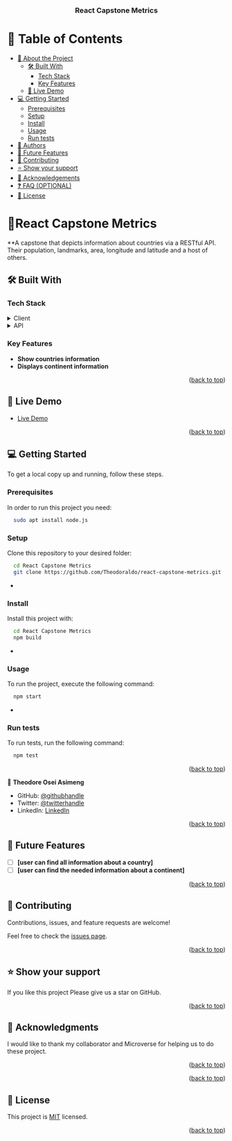 <div align="center">
  <h3><b>React Capstone Metrics</b></h3>
</div>

<!-- TABLE OF CONTENTS -->

# 📗 Table of Contents

- [📖 About the Project](#about-project)
  - [🛠 Built With](#built-with)
    - [Tech Stack](#tech-stack)
    - [Key Features](#key-features)
  - [🚀 Live Demo](#live-demo)
- [💻 Getting Started](#getting-started)
  - [Prerequisites](#prerequisites)
  - [Setup](#setup)
  - [Install](#install)
  - [Usage](#usage)
  - [Run tests](#run-tests)
- [👥 Authors](#authors)
- [🔭 Future Features](#future-features)
- [🤝 Contributing](#contributing)
- [⭐️ Show your support](#support)
- [🙏 Acknowledgements](#acknowledgements)
- [❓ FAQ (OPTIONAL)](#faq)
- [📝 License](#license)

<!-- PROJECT DESCRIPTION -->

# 📖React Capstone Metrics <a name="about-project"></a>

**A capstone that depicts information about countries via a RESTful API. Their population, landmarks, area, longitude and latitude and a host of others.

## 🛠 Built With <a name="built-with"></a>

### Tech Stack <a name="tech-stack"></a>
<details>
  <summary>Client</summary>
  <ul>
    <li><a href="https://reactjs.org/">React.js</a></li>
  </ul>
</details>

<details>
<summary>API</summary>
  <ul>
    <li><a href="https://restcountries.com/">Country Api</a>a></li>
  </ul>
</details>

<!-- Features -->

### Key Features <a name="key-features"></a>

- **Show countries information**
- **Displays continent information**

<p align="right">(<a href="#readme-top">back to top</a>)</p>

## 🚀 Live Demo <a name="live-demo"></a>
- [Live Demo](soon)

<p align="right">(<a href="#readme-top">back to top</a>)</p>

<!-- GETTING STARTED -->

## 💻 Getting Started <a name="getting-started"></a>
To get a local copy up and running, follow these steps.

### Prerequisites

In order to run this project you need:


```sh
  sudo apt install node.js
```


### Setup

Clone this repository to your desired folder:


```sh
  cd React Capstone Metrics
  git clone https://github.com/Theodoraldo/react-capstone-metrics.git
```
-

### Install

Install this project with:


```sh
  cd React Capstone Metrics
  npm build
```
-

### Usage

To run the project, execute the following command:


```sh
  npm start
```
-

### Run tests

To run tests, run the following command:

```sh
  npm test
```

<p align="right">(<a href="#readme-top">back to top</a>)</p>

<!-- AUTHORS -->

👤 **Theodore Osei Asimeng**

- GitHub: [@githubhandle](https://github.com/Theodoraldo)
- Twitter: [@twitterhandle](https://www.linkedin.com/in/theodore-asimeng-osei-80075125b/)
- LinkedIn: [LinkedIn](https://twitter.com/AsimengOse33947)

<p align="right">(<a href="#readme-top">back to top</a>)</p>

<!-- FUTURE FEATURES -->

## 🔭 Future Features <a name="future-features"></a>
- [ ] **[user can find all information about a country]**
- [ ] **[user can find the needed information about a continent]**

<p align="right">(<a href="#readme-top">back to top</a>)</p>

<!-- CONTRIBUTING -->

## 🤝 Contributing <a name="contributing"></a>

Contributions, issues, and feature requests are welcome!

Feel free to check the [issues page](../../issues/).

<p align="right">(<a href="#readme-top">back to top</a>)</p>

<!-- SUPPORT -->

## ⭐️ Show your support <a name="support"></a>

If you like this project Please give us a star on GitHub.

<p align="right">(<a href="#readme-top">back to top</a>)</p>

<!-- ACKNOWLEDGEMENTS -->

## 🙏 Acknowledgments <a name="acknowledgements"></a>

I would like to thank my collaborator and Microverse for helping us to do these project.

<p align="right">(<a href="#readme-top">back to top</a>)</p>

<p align="right">(<a href="#readme-top">back to top</a>)</p>

<!-- LICENSE -->

## 📝 License <a name="license"></a>

This project is [MIT](./MIT.md) licensed.

<p align="right">(<a href="#readme-top">back to top</a>)</p>
